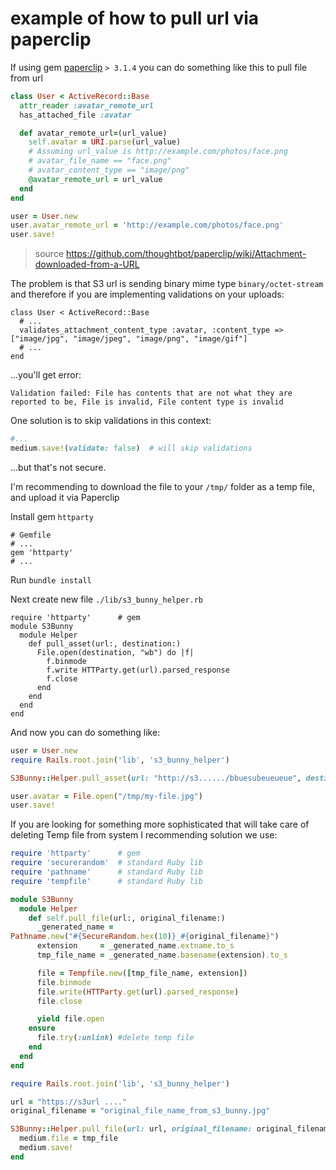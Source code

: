 # example of how to pull url via paperclip

If using gem [paperclip](https://github.com/thoughtbot/paperclip) `> 3.1.4` you can do something
like this to pull file from url

```ruby
class User < ActiveRecord::Base
  attr_reader :avatar_remote_url
  has_attached_file :avatar

  def avatar_remote_url=(url_value)
    self.avatar = URI.parse(url_value)
    # Assuming url_value is http://example.com/photos/face.png
    # avatar_file_name == "face.png"
    # avatar_content_type == "image/png"
    @avatar_remote_url = url_value
  end
end

user = User.new
user.avatar_remote_url = 'http://example.com/photos/face.png'
user.save!
```

> source https://github.com/thoughtbot/paperclip/wiki/Attachment-downloaded-from-a-URL

The problem is that S3 url is sending binary mime type `binary/octet-stream` and therefore 
if you are implementing validations on your uploads:


```
class User < ActiveRecord::Base
  # ...
  validates_attachment_content_type :avatar, :content_type =>  ["image/jpg", "image/jpeg", "image/png", "image/gif"]
  # ...
end
```

...you'll get error:

```
Validation failed: File has contents that are not what they are
reported to be, File is invalid, File content type is invalid
```

One solution is to skip validations in this context:

```ruby
#...
medium.save!(validate: false)  # will skip validations
```

...but that's not secure.

I'm recommending to download the file to your `/tmp/` folder as a temp
file, and upload it via Paperclip

Install gem `httparty`

```
# Gemfile
# ...
gem 'httparty'
# ...
```

Run `bundle install`


Next create new file `./lib/s3_bunny_helper.rb`

```
require 'httparty'      # gem
module S3Bunny
  module Helper
    def pull_asset(url:, destination:)
      File.open(destination, "wb") do |f| 
        f.binmode
        f.write HTTParty.get(url).parsed_response
        f.close
      end
    end
  end
end
```

And now you can do something like:

```ruby
user = User.new
require Rails.root.join('lib', 's3_bunny_helper')

S3Bunny::Helper.pull_asset(url: "http://s3....../bbuesubeueueue", destination: "/tmp/my-file.jpg")

user.avatar = File.open("/tmp/my-file.jpg")
user.save!
```

If you are looking for something more sophisticated that will
take care of deleting Temp file from system I recommending solution we
use:


```ruby
require 'httparty'      # gem
require 'securerandom'  # standard Ruby lib
require 'pathname'      # standard Ruby lib
require 'tempfile'      # standard Ruby lib

module S3Bunny
  module Helper
    def self.pull_file(url:, original_filename:)
      _generated_name =
Pathname.new("#{SecureRandom.hex(10)}_#{original_filename}")
      extension     = _generated_name.extname.to_s
      tmp_file_name = _generated_name.basename(extension).to_s

      file = Tempfile.new([tmp_file_name, extension])
      file.binmode
      file.write(HTTParty.get(url).parsed_response)
      file.close

      yield file.open
    ensure
      file.try(:unlink) #delete temp file
    end
  end
end
```


```ruby
require Rails.root.join('lib', 's3_bunny_helper')

url = "https://s3url ...."
original_filename = "original_file_name_from_s3_bunny.jpg"

S3Bunny::Helper.pull_file(url: url, original_filename: original_filename) do |tmp_file|
  medium.file = tmp_file
  medium.save!
end
```

